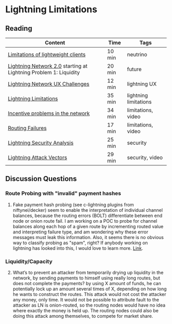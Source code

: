 # Lightning Limitations

## Reading

| Content                                                                                       | Time  | Tags                    |
|-----------------------------------------------------------------------------------------------|-------|-------------------------|
[Limitations of lightweight clients](https://youtu.be/ULVItljEiFE) | 10 min | neutrino |
[Lightning Network 2.0](https://blog.theabacus.io/lightning-network-2-0-b878b9bb356e) starting at Lightning Problem 1: Liquidity | 20 min | future |
[Lightning Network UX Challenges](https://medium.com/breez-technology/lightning-at-the-end-of-the-tunnel-overcoming-bitcoins-ux-challenges-5738171c759e) | 12 min | lightning UX |
[Lightning Limitations](http://diyhpl.us/wiki/transcripts/boltathon/2019-04-06-alex-bosworth-major-limitations/) | 35 min | lightning limitations |
[Incentive problems in the network](https://youtu.be/lByQUr7zPr0) | 34 min | limitations, video |
[Routing Failures](https://youtu.be/z5vEyvc2vrE) | 17 min | limitations, video |
[Lightning Security Analysis](https://diyhpl.us/wiki/transcripts/blockchain-protocol-analysis-security-engineering/2017/lightning-network-security-analysis/) | 25 min | security |
[Lightning Attack Vectors](https://youtu.be/R5cSrftd8nc) | 29 min | security, video |

## Discussion Questions

### Route Probing with "invalid" payment hashes
1. Fake payment hash probing (see c-lightning plugins from niftynei/decker) seem to enable the interpretation of individual channel balances, because the routing errors (BOLT) differentiate between end node or onion route fail. I am working on a POC to probe for channel balances along each hop of a given route by incrementing routed value and interpreting failure type, and am wondering why these error messages must leak this information. Also, it seems there is no obvious way to classify probing as "spam", right? If anybody working on lightning has looked into this, I would love to learn more. [Link](https://github.com/niftynei/sitzprobe/blob/84347d551934a1072b65c0dc04c9554db2a97884/sitzprobe.go#L199).

### Liquidity/Capacity
2. What’s to prevent an attacker from temporarily drying up liquidity in the network, by sending payments to himself using really long routes, but does not complete the payments? by using X amount of funds, he can potentially lock up an amount several times of X, depending on how long he wants to construct the routes. This attack would not cost the attacker any money, only time. It would not be possible to attribute fault to the attacker as LN is onion-routed, so the routing nodes would have no idea where exactly the money is held up. The routing nodes could also be doing this attack among themselves, to compete for market share.
